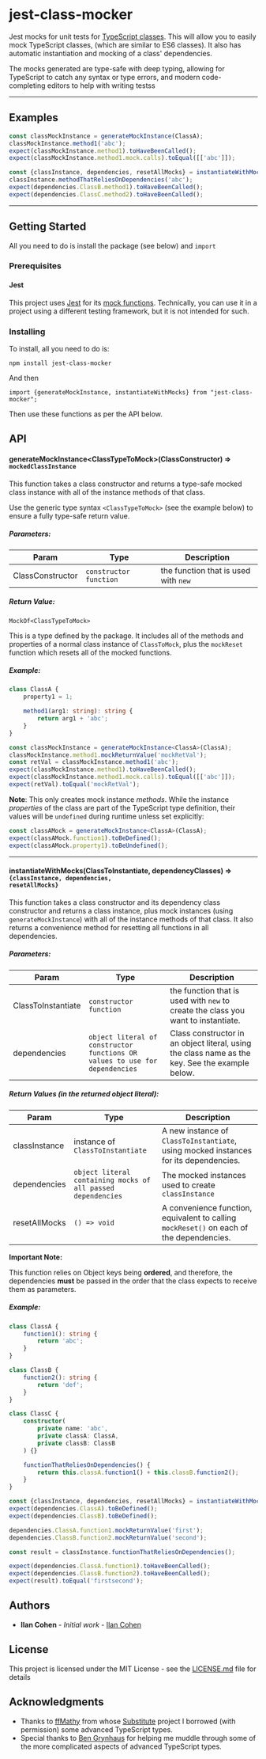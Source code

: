 # jest-class-mocker

Jest mocks for unit tests for [TypeScript classes](https://www.typescriptlang.org/docs/handbook/classes.html). This will allow you to easily mock TypeScript classes,
(which are similar to ES6 classes). It also has automatic instantiation and mocking of a class' dependencies.

The mocks generated are type-safe with deep typing, allowing for TypeScript to catch any syntax or type errors, and modern code-completing editors to help with writing testss

---

## Examples

```typescript
const classMockInstance = generateMockInstance(ClassA);
classMockInstance.method1('abc');
expect(classMockInstance.method1).toHaveBeenCalled();
expect(classMockInstance.method1.mock.calls).toEqual([['abc']]);
```

```typescript
const {classInstance, dependencies, resetAllMocks} = instantiateWithMocks(ClassA, {ClassB, ClassC});
classInstance.methodThatReliesOnDependencies('abc');
expect(dependencies.ClassB.method1).toHaveBeenCalled();
expect(dependencies.ClassC.method2).toHaveBeenCalled();
```

---

## Getting Started

All you need to do is install the package (see below) and ```import```

### Prerequisites

#### Jest

This project uses [Jest](https://jestjs.io/) for its [mock functions](https://jestjs.io/docs/en/mock-function-api).
Technically, you can use it in a project using a different testing framework, but it is not intended for such.

### Installing

To install, all you need to do is:

```
npm install jest-class-mocker
```

And then

```
import {generateMockInstance, instantiateWithMocks} from "jest-class-mocker";
```

Then use these functions as per the API below.

## API

#### generateMockInstance\<ClassTypeToMock\>(ClassConstructor) ⇒ <code>mockedClassInstance</code>
This function takes a class constructor and returns a type-safe mocked class instance with all of the instance methods of that class.

Use the generic type syntax `<ClassTypeToMock>` (see the example below) to ensure a fully type-safe return value.

##### Parameters:

| Param  | Type                | Description  |
| ------ | ------------------- | ------------ |
| ClassConstructor  | `constructor function` | the function that is used with `new` |

##### Return Value:
`MockOf<ClassTypeToMock>`

This is a type defined by the package. It includes all of the methods and properties of a normal class instance of `ClassToMock`, plus the `mockReset` function which resets all of the mocked functions.

##### Example:
```typescript
class ClassA {
    property1 = 1;

    method1(arg1: string): string {
        return arg1 + 'abc';
    }
}

const classMockInstance = generateMockInstance<ClassA>(ClassA);
classMockInstance.method1.mockReturnValue('mockRetVal');
const retVal = classMockInstance.method1('abc');
expect(classMockInstance.method1).toHaveBeenCalled();
expect(classMockInstance.method1.mock.calls).toEqual([['abc']]);
expect(retVal).toEqual('mockRetVal');
```

**Note**: This only creates mock instance _methods_. While the instance _properties_ of the class are part of the TypeScript type definition, their values will be `undefined` during runtime unless set explicitly:

```typescript
const classAMock = generateMockInstance<ClassA>(ClassA);
expect(classAMock.function1).toBeDefined();
expect(classAMock.property1).toBeUndefined();
```
    
  
        
  ***


#### instantiateWithMocks(ClassToInstantiate, dependencyClasses) ⇒ <code>{classInstance, dependencies, resetAllMocks}</code>
This function takes a class constructor and its dependency class constructor and returns a class instance,
plus mock instances (using `generateMockInstance`) with all of the instance methods of that class.
It also returns a convenience method for resetting all functions in all dependencies.

##### Parameters:

| Param  | Type                | Description  |
| ------ | ------------------- | ------------ |
| ClassToInstantiate  | <code>constructor function</code> | the function that is used with <code>new</code> to create the class you want to instantiate. |
| dependencies  | <code>object literal of constructor functions OR values to use for dependencies</code> | Class constructor in an object literal, using the class name as the key. See the example below. |


##### Return Values (in the returned object literal):
| Param  | Type                | Description  |
| ------ | ------------------- | ------------ |
| classInstance  | instance of <code>ClassToInstantiate</code> | A new instance of <code>ClassToInstantiate</code>, using mocked instances for its dependencies. |
| dependencies  | <code>object literal containing mocks of all passed dependencies</code> | The mocked instances used to create <code>classInstance</code>
| resetAllMocks  | <code>() => void</code> | A convenience function, equivalent to calling <code>mockReset()</code> on each of the dependencies.


**Important Note:**

This function relies on Object keys being **ordered**, and therefore, the dependencies **must** be passed in the order
that the class expects to receive them as parameters.


##### Example:
```typescript
class ClassA {
    function1(): string {
        return 'abc';
    }
}

class ClassB {
    function2(): string {
        return 'def';
    }
}

class ClassC {
    constructor(
        private name: 'abc',
        private classA: ClassA,
        private classB: ClassB
    ) {}

    functionThatReliesOnDependencies() {
        return this.classA.function1() + this.classB.function2();
    }
}

const {classInstance, dependencies, resetAllMocks} = instantiateWithMocks(ClassC, {name: 'abc', ClassA, ClassB});
expect(dependencies.ClassA).toBeDefined();
expect(dependencies.ClassB).toBeDefined();

dependencies.ClassA.function1.mockReturnValue('first');
dependencies.ClassB.function2.mockReturnValue('second');

const result = classInstance.functionThatReliesOnDependencies();

expect(dependencies.ClassA.function1).toHaveBeenCalled();
expect(dependencies.ClassB.function2).toHaveBeenCalled();
expect(result).toEqual('firstsecond');
```

## Authors

* **Ilan Cohen** - *Initial work* - [Ilan Cohen](https://github.com/ilancohen)

## License

This project is licensed under the MIT License - see the [LICENSE.md](LICENSE.md) file for details

## Acknowledgments

* Thanks to [ffMathy](https://github.com/ffMathy) from whose [Substitute](https://github.com/ffMathy/FluffySpoon.JavaScript.Testing.Faking) project I borrowed (with permission) some advanced TypeScript types.
* Special thanks to [Ben Grynhaus](https://github.com/bengry) for helping me muddle through some of the more complicated aspects of advanced TypeScript types.
